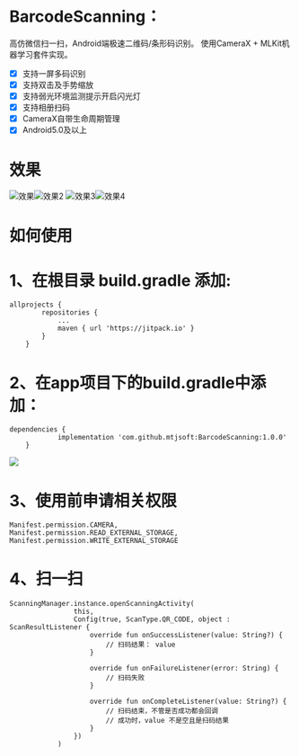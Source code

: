 
# BarcodeScanning：

高仿微信扫一扫，Android端极速二维码/条形码识别。
使用CameraX + MLKit机器学习套件实现。

 - [x]  支持一屏多码识别
 - [x]  支持双击及手势缩放
 - [x]  支持弱光环境监测提示开启闪光灯
 - [x]  支持相册扫码
 - [x]  CameraX自带生命周期管理
 - [x]  Android5.0及以上

#  效果

![效果](./images/1.jpg)![效果2](./images/2.jpg)
![效果3](./images/3.jpg)![效果4](./images/4.jpg)

#  如何使用

# 1、在根目录 build.gradle 添加:

```
allprojects {
		repositories {
			...
			maven { url 'https://jitpack.io' }
		}
	}
```

# 2、在app项目下的build.gradle中添加：

```
dependencies {
	        implementation 'com.github.mtjsoft:BarcodeScanning:1.0.0'
	}
```

[![](https://jitpack.io/v/mtjsoft/BarcodeScanning.svg)](https://jitpack.io/#mtjsoft/BarcodeScanning)


# 3、使用前申请相关权限
```
Manifest.permission.CAMERA,
Manifest.permission.READ_EXTERNAL_STORAGE,
Manifest.permission.WRITE_EXTERNAL_STORAGE
```
# 4、扫一扫
```
ScanningManager.instance.openScanningActivity(
                this,
                Config(true, ScanType.QR_CODE, object : ScanResultListener {
                    override fun onSuccessListener(value: String?) {
                        // 扫码结果： value
                    }

                    override fun onFailureListener(error: String) {
                        // 扫码失败
                    }

                    override fun onCompleteListener(value: String?) {
                        // 扫码结束，不管是否成功都会回调
                        // 成功时，value 不是空且是扫码结果
                    }
                })
            )
```